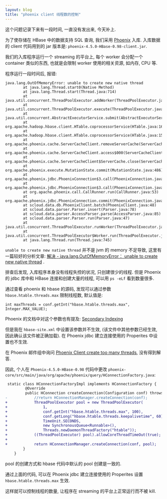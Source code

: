 ```yaml
---
layout: blog
title: "phoenix client 线程数的控制"
---
```


这个问题记录下来有一段时间, 一直没有发出来, 今天补上.

为了使存储在 HBase 中的数据支持 SQL 查询, 我们采用 [Phoenix](http://phoenix.apache.org/)
入库. 入库数据的 client 代码用到的 jar 版本是: `phoenix-4.5.0-HBase-0.98-client.jar`.

我们的入库程序运行一个 streaming 的平台上, 每个 worker 会分配一个 container 类似的东西,
也就是会限制 worker 使用的相关资源, 如内存, CPU 等.

程序运行一段时间后, 报错:

```
java.lang.OutOfMemoryError: unable to create new native thread
        at java.lang.Thread.start0(Native Method)
        at java.lang.Thread.start(Thread.java:714)
        at java.util.concurrent.ThreadPoolExecutor.addWorker(ThreadPoolExecutor.java:949)
        at java.util.concurrent.ThreadPoolExecutor.execute(ThreadPoolExecutor.java:1360)
        at java.util.concurrent.AbstractExecutorService.submit(AbstractExecutorService.java:132)
        at org.apache.hadoop.hbase.client.HTable.coprocessorService(HTable.java:1625)
        at org.apache.hadoop.hbase.client.HTable.coprocessorService(HTable.java:1598)
        at org.apache.phoenix.cache.ServerCacheClient.removeServerCache(ServerCacheClient.java:308)
        at org.apache.phoenix.cache.ServerCacheClient.access$000(ServerCacheClient.java:82)
        at org.apache.phoenix.cache.ServerCacheClient$ServerCache.close(ServerCacheClient.java:142)
        at org.apache.phoenix.execute.MutationState.commit(MutationState.java:486)
        at org.apache.phoenix.jdbc.PhoenixConnection$3.call(PhoenixConnection.java:465)
        at org.apache.phoenix.jdbc.PhoenixConnection$3.call(PhoenixConnection.java:462)
        at org.apache.phoenix.call.CallRunner.run(CallRunner.java:53)
        at org.apache.phoenix.jdbc.PhoenixConnection.commit(PhoenixConnection.java:462)
        at scloud.data.db.PhoenixClient.batch(PhoenixClient.java:48)
        at scloud.data.parser.Parser.insert(Parser.java:78)
        at scloud.data.parser.AccessParser.parse(AccessParser.java:85)
        at scloud.data.parser.Parser.run(Parser.java:47)
        at java.util.concurrent.ThreadPoolExecutor.runWorker(ThreadPoolExecutor.java:1145)
        at java.util.concurrent.ThreadPoolExecutor$Worker.run(ThreadPoolExecutor.java:615)
        at java.lang.Thread.run(Thread.java:745)
```

`unable to create new native thread` 并不是 jvm 的 memory 不足导致,
这里有一篇较好的分析文章:
[解决 - java.lang.OutOfMemoryError： unable to create new native thread](http://sesame.iteye.com/blog/622670) .

排查后发现, 入库程序本身没有线程失控的状况, 只创建很少的线程.
但是 Phoenix 的 jdbc 库中和 HBase 连接和创建大量的线程, 可以用 `ps -eLf` 看到数量很多.

通过查看 phoenix 和 hbase 的源码,
发现可以通过参数 `hbase.htable.threads.max` 限制线程数, 默认值是:

```
int maxThreads = conf.getInt("hbase.htable.threads.max", Integer.MAX_VALUE);
```

Phoenix 的文档中对这个参数也有提及:
[Secondary Indexing](https://phoenix.apache.org/secondary_indexing.html)

但是我在 `hbase-site.xml` 中设置该参数并不生效,
(该文件中其他参数已经生效, 因此确认该文件被正确加载).
在 Phoenix jdbc 建立连接使用的 Properites 中设置也不生效.

在 Phoenix 邮件组中询问
[Phoenix Client create too many threads](https://www.mail-archive.com/user@phoenix.apache.org/msg02994.html),
 没有得到解答.

因此, 个人在 `Phoenix-4.5.0-HBase-0.98` 代码中更改
 `phoenix-core/src/main/java/org/apache/phoenix/query/HConnectionFactory.java`:

```diff
 static class HConnectionFactoryImpl implements HConnectionFactory {
         @Override
         public HConnection createConnection(Configuration conf) throws IOException {
-            //return HConnectionManager.createConnection(conf);
+            ThreadPoolExecutor pool = new ThreadPoolExecutor(
+                1,
+                conf.getInt("hbase.htable.threads.max", 100),
+                conf.getLong("hbase.htable.threads.keepalivetime", 60),
+                TimeUnit.SECONDS,
+                new SynchronousQueue<Runnable>(),
+                Threads.newDaemonThreadFactory("htable"));
+            ((ThreadPoolExecutor) pool).allowCoreThreadTimeOut(true);
+
+            return HConnectionManager.createConnection(conf, pool);
        }
    }
```

pool 的创建方式和 hbase 代码中默认的 pool 创建是一致的.

通过上面的代码, 可以在 Phoenix jdbc 建立连接使用的 Properites
设置 `hbase.htable.threads.max` 生效.

这样就可以控制线程的数量, 让程序在 streaming 的平台上正常运行而不被 kill.
